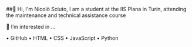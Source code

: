##👋 Hi, I'm Nicolò Sciuto, I am a student at the IIS Plana in Turin, attending the maintenance and technical assistance course

👀 I’m interested in ...

• GitHub
• HTML
• CSS
• JavaScript
• Python

<!--
**kype07/kype07** is a ✨ _special_ ✨ repository because its `README.md` (this file) appears on your GitHub profile.

Here are some ideas to get you started:

- 🔭 I’m currently working on ...
- 🌱 I’m currently learning ...
- 👯 I’m looking to collaborate on ...
- 🤔 I’m looking for help with ...
- 💬 Ask me about ...
- 📫 How to reach me: ...
- 😄 Pronouns: ...
- ⚡ Fun fact: ...
-->
